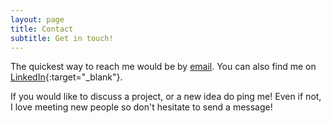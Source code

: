 ```yaml
---
layout: page
title: Contact
subtitle: Get in touch!
---
```


The quickest way to reach me would be by [email](mailto:ukbharani@gmail.com). You can also find me on [LinkedIn](https://www.linkedin.com/in/bharani-ujjaini-kempaiah){:target="_blank"}. 

If you would like to discuss a project, or a new idea do ping me! Even if not, I love meeting new people so don't hesitate to send a message!
